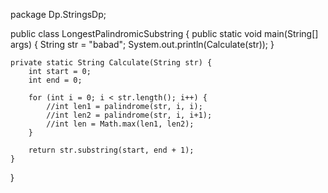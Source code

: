package Dp.StringsDp;

public class LongestPalindromicSubstring {
    public static void main(String[] args) {
        String str = "babad";
        System.out.println(Calculate(str));
    }

    private static String Calculate(String str) {
        int start = 0;
        int end = 0;

        for (int i = 0; i < str.length(); i++) {
            //int len1 = palindrome(str, i, i);
            //int len2 = palindrome(str, i, i+1);
            //int len = Math.max(len1, len2);
        }

        return str.substring(start, end + 1);
    }
}
